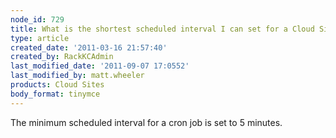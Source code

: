 ```yaml
---
node_id: 729
title: What is the shortest scheduled interval I can set for a Cloud Sites cron job?
type: article
created_date: '2011-03-16 21:57:40'
created_by: RackKCAdmin
last_modified_date: '2011-09-07 17:0552'
last_modified_by: matt.wheeler
products: Cloud Sites
body_format: tinymce
---
```


The minimum scheduled interval for a cron job is set to 5 minutes.

